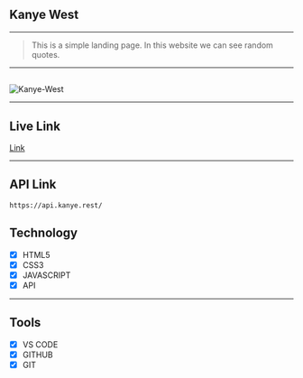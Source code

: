 ## Kanye West

---

> This is a simple landing page. In this website we can see random quotes.

---
##

<img src="https://i.ibb.co/n6GjFdY/Kanye-West.png" alt="Kanye-West" border="0">

---

## Live Link

[Link](https://kanye--west.vercel.app/)

---

## API Link

```
https://api.kanye.rest/

```

## Technology

- [x] HTML5
- [x] CSS3
- [x] JAVASCRIPT
- [x] API

---

## Tools

- [x] VS CODE
- [x] GITHUB
- [x] GIT
